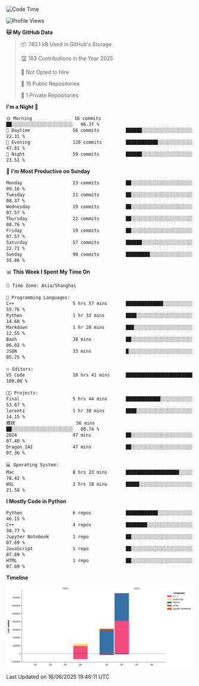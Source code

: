 <!--START_SECTION:waka-->
![Code Time](http://img.shields.io/badge/Code%20Time-298%20hrs%209%20mins-blue)

![Profile Views](http://img.shields.io/badge/Profile%20Views-1-blue)

**🐱 My GitHub Data** 

> 📦 740.1 kB Used in GitHub's Storage 
 > 
> 🏆 183 Contributions in the Year 2025
 > 
> 🚫 Not Opted to Hire
 > 
> 📜 15 Public Repositories 
 > 
> 🔑 1 Private Repositories 
 > 
**I'm a Night 🦉** 

```text
🌞 Morning                16 commits          ██░░░░░░░░░░░░░░░░░░░░░░░   06.37 % 
🌆 Daytime                56 commits          ██████░░░░░░░░░░░░░░░░░░░   22.31 % 
🌃 Evening                120 commits         ████████████░░░░░░░░░░░░░   47.81 % 
🌙 Night                  59 commits          ██████░░░░░░░░░░░░░░░░░░░   23.51 % 
```
📅 **I'm Most Productive on Sunday** 

```text
Monday                   23 commits          ██░░░░░░░░░░░░░░░░░░░░░░░   09.16 % 
Tuesday                  21 commits          ██░░░░░░░░░░░░░░░░░░░░░░░   08.37 % 
Wednesday                19 commits          ██░░░░░░░░░░░░░░░░░░░░░░░   07.57 % 
Thursday                 22 commits          ██░░░░░░░░░░░░░░░░░░░░░░░   08.76 % 
Friday                   19 commits          ██░░░░░░░░░░░░░░░░░░░░░░░   07.57 % 
Saturday                 57 commits          ██████░░░░░░░░░░░░░░░░░░░   22.71 % 
Sunday                   90 commits          █████████░░░░░░░░░░░░░░░░   35.86 % 
```


📊 **This Week I Spent My Time On** 

```text
🕑︎ Time Zone: Asia/Shanghai

💬 Programming Languages: 
C++                      5 hrs 57 mins       ██████████████░░░░░░░░░░░   55.76 % 
Python                   1 hr 33 mins        ████░░░░░░░░░░░░░░░░░░░░░   14.60 % 
Markdown                 1 hr 20 mins        ███░░░░░░░░░░░░░░░░░░░░░░   12.55 % 
Bash                     38 mins             ██░░░░░░░░░░░░░░░░░░░░░░░   06.02 % 
JSON                     33 mins             █░░░░░░░░░░░░░░░░░░░░░░░░   05.25 % 

🔥 Editors: 
VS Code                  10 hrs 41 mins      █████████████████████████   100.00 % 

🐱‍💻 Projects: 
Final                    5 hrs 44 mins       █████████████░░░░░░░░░░░░   53.67 % 
lorentz                  1 hr 30 mins        ████░░░░░░░░░░░░░░░░░░░░░   14.15 % 
概统                       56 mins             ██░░░░░░░░░░░░░░░░░░░░░░░   08.74 % 
2024                     47 mins             ██░░░░░░░░░░░░░░░░░░░░░░░   07.40 % 
Dragon_IAI               47 mins             ██░░░░░░░░░░░░░░░░░░░░░░░   07.36 % 

💻 Operating System: 
Mac                      8 hrs 23 mins       ████████████████████░░░░░   78.42 % 
WSL                      2 hrs 18 mins       █████░░░░░░░░░░░░░░░░░░░░   21.58 % 
```

**I Mostly Code in Python** 

```text
Python                   6 repos             ████████████░░░░░░░░░░░░░   46.15 % 
C++                      4 repos             ████████░░░░░░░░░░░░░░░░░   30.77 % 
Jupyter Notebook         1 repo              ██░░░░░░░░░░░░░░░░░░░░░░░   07.69 % 
JavaScript               1 repo              ██░░░░░░░░░░░░░░░░░░░░░░░   07.69 % 
HTML                     1 repo              ██░░░░░░░░░░░░░░░░░░░░░░░   07.69 % 
```



**Timeline**

![Lines of Code chart](https://raw.githubusercontent.com/LorenzLorentz/LorenzLorentz/main/assets/bar_graph.png)


 Last Updated on 16/06/2025 19:46:11 UTC
<!--END_SECTION:waka-->